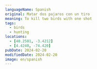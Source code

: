 ```yaml
---
languageName: Spanish
original: Matar dos pajaros con un tiro
meaning: To kill two birds with one shot
tags:
  - birds
  - hunting
locations:
  - [40.2501, -3.4212]
  - [4.4240, -74.420]
pubDate: 2024-02-20
modifiedDate: 2024-02-20
image: en/spanish
---
```


